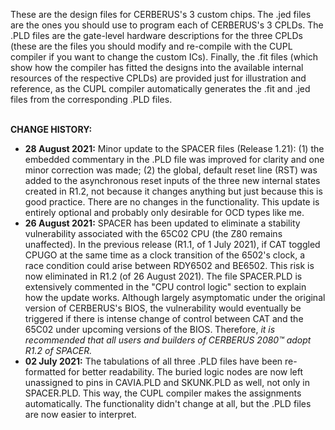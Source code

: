 These are the design files for CERBERUS's 3 custom chips. The .jed files are the ones you should use to program each of CERBERUS's 3 CPLDs. The .PLD files are the gate-level hardware descriptions for the three CPLDs (these are the files you should modify and re-compile with the CUPL compiler if you want to change the custom ICs). Finally, the .fit files (which show how the compiler has fitted the designs into the available internal resources of the respective CPLDs) are provided just for illustration and reference, as the CUPL compiler automatically generates the .fit and .jed files from the corresponding .PLD files.
<p><br>
<b>CHANGE HISTORY:</b>
<ul>
  <li><b>28 August 2021:</b> Minor update to the SPACER files (Release 1.21): (1) the embedded commentary in the .PLD file was improved for clarity and one minor correction was made; (2) the global, default reset line (RST) was added to the asynchronous reset inputs of the three new internal states created in R1.2, not because it changes anything but just because this is good practice. There are no changes in the functionality. This update is entirely optional and probably only desirable for OCD types like me.</li>
  <li><b>26 August 2021:</b> SPACER has been updated to eliminate a stability vulnerability associated with the 65C02 CPU (the Z80 remains unaffected). In the previous release (R1.1, of 1 July 2021), if CAT toggled CPUGO at the same time as a clock transition of the 6502's clock, a race condition could arise between RDY6502 and BE6502. This risk is now eliminated in R1.2 (of 26 August 2021). The file SPACER.PLD is extensively commented in the "CPU control logic" section to explain how the update works. Although largely asymptomatic under the original version of CERBERUS's BIOS, the vulnerability would eventually be triggered if there is intense change of control between CAT and the 65C02 under upcoming versions of the BIOS. Therefore,<i> it is recommended that all users and builders of CERBERUS 2080™ adopt R1.2 of SPACER.</i></li>
  <li><b>02 July 2021:</b> The tabulations of all three .PLD files have been re-formatted for better readability. The buried logic nodes are now left unassigned to pins in CAVIA.PLD and SKUNK.PLD as well, not only in SPACER.PLD. This way, the CUPL compiler makes the assignments automatically. The functionality didn't change at all, but the .PLD files are now easier to interpret.</li>
</ul>
